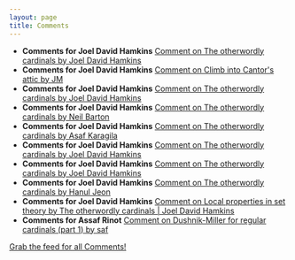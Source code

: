 ```yaml
---
layout: page
title: Comments
---
```


* **Comments for Joel David Hamkins** [Comment on The otherwordly cardinals by Joel David Hamkins](http://jdh.hamkins.org/otherwordly-cardinals/#comment-10938)
* **Comments for Joel David Hamkins** [Comment on Climb into Cantor's attic by JM](http://jdh.hamkins.org/climb-into-cantors-attic/#comment-10937)
* **Comments for Joel David Hamkins** [Comment on The otherwordly cardinals by Joel David Hamkins](http://jdh.hamkins.org/otherwordly-cardinals/#comment-10936)
* **Comments for Joel David Hamkins** [Comment on The otherwordly cardinals by Neil Barton](http://jdh.hamkins.org/otherwordly-cardinals/#comment-10935)
* **Comments for Joel David Hamkins** [Comment on The otherwordly cardinals by Asaf Karagila](http://jdh.hamkins.org/otherwordly-cardinals/#comment-10934)
* **Comments for Joel David Hamkins** [Comment on The otherwordly cardinals by Joel David Hamkins](http://jdh.hamkins.org/otherwordly-cardinals/#comment-10933)
* **Comments for Joel David Hamkins** [Comment on The otherwordly cardinals by Joel David Hamkins](http://jdh.hamkins.org/otherwordly-cardinals/#comment-10932)
* **Comments for Joel David Hamkins** [Comment on The otherwordly cardinals by Hanul Jeon](http://jdh.hamkins.org/otherwordly-cardinals/#comment-10931)
* **Comments for Joel David Hamkins** [Comment on Local properties in set theory by The otherwordly cardinals \| Joel David Hamkins](http://jdh.hamkins.org/local-properties-in-set-theory/#comment-10930)
* **Comments for Assaf Rinot** [Comment on Dushnik-Miller for regular cardinals (part 1) by saf](http://blog.assafrinot.com/?p=588#comment-830)

[Grab the feed for all Comments!](Comments.xml)
